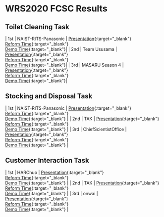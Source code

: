 ﻿# WRS2020 FCSC Results

## Toilet Cleaning Task

| 1st | NAIST-RITS-Panasonic | [Presentation](https://youtu.be/elBLatK1zf8?t=16026){:target="_blank"} <br/> [Reform Time](https://youtu.be/elBLatK1zf8?t=16386){:target="_blank"} <br/> [Demo Time](https://youtu.be/elBLatK1zf8?t=16775){:target="_blank"}|
| 2nd | Team Ususama         | [Presentation](https://youtu.be/elBLatK1zf8?t=8643){:target="_blank"}  <br/> [Reform Time](https://youtu.be/elBLatK1zf8?t=8886){:target="_blank"} <br/> [Demo Time](https://youtu.be/elBLatK1zf8?t=9251){:target="_blank"}|
| 3rd | MASARU Season 4 | [Presentation](https://youtu.be/elBLatK1zf8?t=12394){:target="_blank"}  <br/> [Reform Time](https://youtu.be/elBLatK1zf8?t=12785){:target="_blank"} <br/> [Demo Time](https://youtu.be/elBLatK1zf8?t=13459){:target="_blank"}|



## Stocking and Disposal Task

| 1st | NAIST-RITS-Panasonic | [Presentation](https://youtu.be/J3p6wuFzX40?t=12845){:target="_blank"} <br/> [Reform Time](https://youtu.be/J3p6wuFzX40?t=13131){:target="_blank"} <br/> [Demo Time](https://youtu.be/J3p6wuFzX40?t=13471){:target="_blank"} |
| 2nd | TAK                  | [Presentation](https://youtu.be/J3p6wuFzX40?t=1976){:target="_blank"} <br/> [Reform Time](https://youtu.be/J3p6wuFzX40?t=2331){:target="_blank"} <br/> [Demo Time](hhttps://youtu.be/J3p6wuFzX40?t=2814){:target="_blank"} |
| 3rd | ChiefScientistOffice | [Presentation](https://youtu.be/J3p6wuFzX40?t=8032){:target="_blank"} <br/> [Reform Time](https://youtu.be/J3p6wuFzX40?t=8330){:target="_blank"} <br/> [Demo Time](https://youtu.be/J3p6wuFzX40?t=8571){:target="_blank"} |

## Customer Interaction Task

| 1st | HARChuo | [Presentation](https://youtu.be/aEeoPNXMIEE?t=3472){:target="_blank"} <br/> [Reform Time](https://youtu.be/aEeoPNXMIEE?t=3801){:target="_blank"} <br/> [Demo Time](https://youtu.be/aEeoPNXMIEE?t=4141){:target="_blank"} |
| 2nd | TAK                  | [Presentation](https://youtu.be/aEeoPNXMIEE?t=1960){:target="_blank"} <br/> [Reform Time](https://youtu.be/aEeoPNXMIEE?t=2302){:target="_blank"} <br/> [Demo Time](https://youtu.be/aEeoPNXMIEE?t=2569){:target="_blank"} |
| 3rd | onwai | [Presentation](https://youtu.be/aEeoPNXMIEE?t=8287){:target="_blank"} <br/> [Reform Time](https://youtu.be/aEeoPNXMIEE?t=8601){:target="_blank"} <br/> [Demo Time](https://youtu.be/aEeoPNXMIEE?t=8684){:target="_blank"} |


